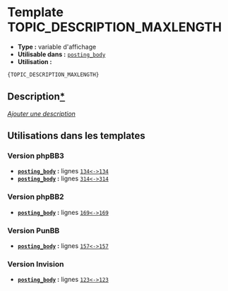 # Template TOPIC_DESCRIPTION_MAXLENGTH
* __Type :__ variable d'affichage
* __Utilisable dans :__ [`posting_body`](../tpl/posting_body.md#readme)
* __Utilisation :__

```html
{TOPIC_DESCRIPTION_MAXLENGTH}
```

## Description[*](https://fa-tvars.appspot.com/var/TOPIC_DESCRIPTION_MAXLENGTH)
[*Ajouter une description*](https://fa-tvars.appspot.com/var/TOPIC_DESCRIPTION_MAXLENGTH)

## Utilisations dans les templates

### Version phpBB3
* __[`posting_body`](../tpl/posting_body.md#readme) :__ lignes [`134`](../src/prosilver/posting_body.tpl#L134)[`<->`](../src/prosilver/posting_body.tpl#L134-L134)[`134`](../src/prosilver/posting_body.tpl#L134)
* __[`posting_body`](../tpl/posting_body.md#readme) :__ lignes [`314`](../src/prosilver/posting_body.tpl#L314)[`<->`](../src/prosilver/posting_body.tpl#L314-L314)[`314`](../src/prosilver/posting_body.tpl#L314)

### Version phpBB2
* __[`posting_body`](../tpl/posting_body.md#readme) :__ lignes [`169`](../src/subsilver/posting_body.tpl#L169)[`<->`](../src/subsilver/posting_body.tpl#L169-L169)[`169`](../src/subsilver/posting_body.tpl#L169)

### Version PunBB
* __[`posting_body`](../tpl/posting_body.md#readme) :__ lignes [`157`](../src/punbb/posting_body.tpl#L157)[`<->`](../src/punbb/posting_body.tpl#L157-L157)[`157`](../src/punbb/posting_body.tpl#L157)

### Version Invision
* __[`posting_body`](../tpl/posting_body.md#readme) :__ lignes [`123`](../src/invision/posting_body.tpl#L123)[`<->`](../src/invision/posting_body.tpl#L123-L123)[`123`](../src/invision/posting_body.tpl#L123)

